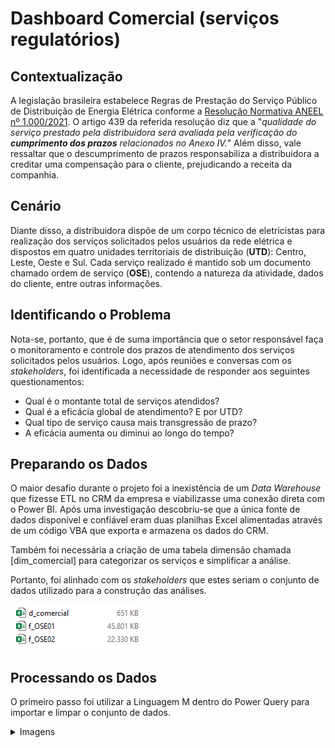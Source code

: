 # Dashboard Comercial (serviços regulatórios)

## Contextualização
A legislação brasileira estabelece Regras de Prestação do Serviço Público de Distribuição de Energia Elétrica conforme a  [Resolução Normativa ANEEL nº 1.000/2021](https://www2.aneel.gov.br/cedoc/ren20211000.pdf). O artigo 439 da referida resolução diz que a "_qualidade do serviço prestado pela distribuidora será avaliada pela verificação do **cumprimento dos prazos** relacionados no Anexo IV._" Além disso, vale ressaltar que o descumprimento de prazos responsabiliza a distribuidora a creditar uma compensação para o cliente, prejudicando a receita da companhia.

## Cenário
Diante disso, a distribuidora dispõe de um corpo técnico de eletricistas para realização dos serviços solicitados pelos usuários da rede elétrica e dispostos em quatro unidades territoriais de distribuição (**UTD**): Centro, Leste, Oeste e Sul. Cada serviço realizado é mantido sob um documento chamado ordem de serviço (**OSE**), contendo a natureza da atividade, dados do cliente, entre outras informações.

## Identificando o Problema
Nota-se, portanto, que é de suma importância que o setor responsável faça o monitoramento e controle dos prazos de atendimento dos serviços solicitados pelos usuários. Logo, após reuniões e conversas com os _stakeholders_, foi identificada a necessidade de responder aos seguintes questionamentos:
- Qual é o montante total de serviços atendidos?
- Qual é a eficácia global de atendimento? E por UTD?
- Qual tipo de serviço causa mais transgressão de prazo?
- A eficácia aumenta ou diminui ao longo do tempo?

## Preparando os Dados
O maior desafio durante o projeto foi a inexistência de um _Data Warehouse_ que fizesse ETL no CRM da empresa e viabilizasse uma conexão direta com o Power BI. Após uma investigação descobriu-se que a única fonte de dados disponível e confiável eram duas planilhas Excel alimentadas através de um código VBA que exporta e armazena os dados do CRM.

Também foi necessária a criação de uma tabela dimensão chamada [dim_comercial] para categorizar os serviços e simplificar a análise.

Portanto, foi alinhado com os _stakeholders_ que estes seriam o conjunto de dados utilizado para a construção das análises.

<img src="/assets/servicos-regulados/dados_resolução_1000.png" alt="Conjunto de dados"/>

## Processando os Dados
O primeiro passo foi utilizar a Linguagem M dentro do Power Query para importar e limpar o conjunto de dados. 
<details>
  <summary>Imagens</summary>
  <img src="/assets/servicos-regulados/M_code.png" alt="Código em M"/>
  <img src="/assets/servicos-regulados/PQ_import.png" alt="Power Query"/>
</details>
